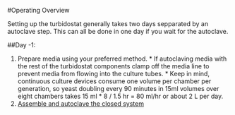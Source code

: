 #Operating Overview

Setting up the turbidostat generally takes two days sepparated by an autoclave step.  This can all be done in one day if you wait for the autoclave.  

##Day -1:

  1.  Prepare media using your preferred method.
    *  If autoclaving media with the rest of the turbidostat components clamp off the media line to prevent media from flowing into the culture tubes.
    *  Keep in mind, continuous culture devices consume one volume per chamber per generation, so yeast doubling every 90 minutes in 15ml volumes over eight chambers takes 15 ml * 8  / 1.5 hr = 80 ml/hr or about 2 L per day.  
  2.  [Assemble and autoclave the closed system][1]





[1]: AssembleClosedSystem.md
